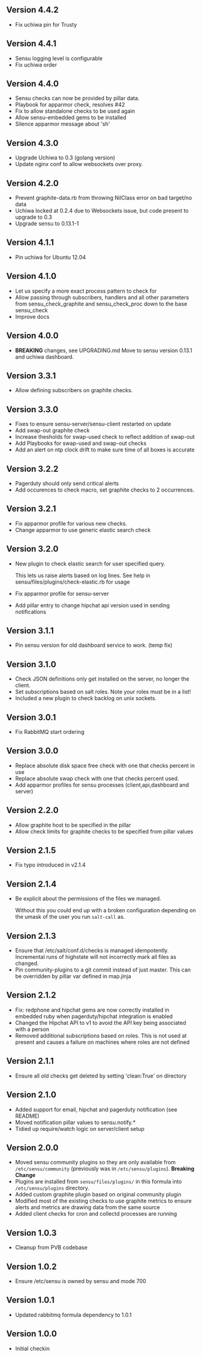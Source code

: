 ## Version 4.4.2

* Fix uchiwa pin for Trusty

## Version 4.4.1

* Sensu logging level is configurable
* Fix uchiwa order

## Version 4.4.0

* Sensu checks can now be provided by pillar data.
* Playbook for apparmor check, resolves #42
* Fix to allow standalone checks to be used again
* Allow sensu-embedded gems to be installed
* Silence apparmor message about 'sh'

## Version 4.3.0

* Upgrade Uchiwa to 0.3 (golang version)
* Update nginx conf to allow websockets over proxy.

## Version 4.2.0

* Prevent graphite-data.rb from throwing NilClass error on bad target/no data
* Uchiwa locked at 0.2.4 due to Websockets issue, but code present to upgrade to 0.3
* Upgrade sensu to 0.13.1-1

## Version 4.1.1

* Pin uchiwa for Ubuntu 12.04

## Version 4.1.0

* Let us specify a more exact process pattern to check for
* Allow passing through subscribers, handlers and all other parameters from
  sensu_check_graphite and sensu_check_proc down to the base sensu_check
* Improve docs

## Version 4.0.0

* **BREAKING** changes, see UPGRADING.md Move to sensu version 0.13.1 and uchiwa dashboard.

## Version 3.3.1

* Allow defining subscribers on graphite checks.

## Version 3.3.0

* Fixes to ensure sensu-server/sensu-client restarted on update
* Add swap-out graphite check
* Increase thesholds for swap-used check to reflect addition of swap-out
* Add Playbooks for swap-used and swap-out checks
* Add an alert on ntp clock drift to make sure time of all boxes is accurate

## Version 3.2.2

* Pagerduty should only send critical alerts
* Add occurences to check macro, set graphite checks to 2 occurrences.

## Version 3.2.1

* Fix apparmor profile for various new checks.
* Change apparmor to use generic elastic search check

## Version 3.2.0

* New plugin to check elastic search for user specified query.

  This lets us raise alerts based on log lines. See help in
  sensu/files/plugins/check-elastic.rb for usage

* Fix apparmor profile for sensu-server
* Add pillar entry to change hipchat api version used in sending notifications

## Version 3.1.1

* Pin sensu version for old dashboard service to work. (temp fix)

## Version 3.1.0

* Check JSON definitions only get installed on the server, no longer the
  client.
* Set subscriptions based on salt roles. Note your roles must be in a list!
* Included a new plugin to check backlog on unix sockets.

## Version 3.0.1

* Fix RabbitMQ start ordering

## Version 3.0.0

* Replace absolute disk space free check with one that checks percent in use
* Replace absolute swap check with one that checks percent used.
* Add apparmor profiles for sensu processes (client,api,dashboard and server)

## Version 2.2.0

* Allow graphite host to be specified in the pillar
* Allow check limits for graphite checks to be specified from pillar values

## Version 2.1.5

* Fix typo introduced in v2.1.4

## Version 2.1.4

* Be explicit about the permissions of the files we managed.

  Without this you could end up with a broken configuration depending on the
  umask of the user you run `salt-call` as.

## Version 2.1.3

* Ensure that /etc/salt/conf.d/checks is managed idempotently. Incremental
  runs of highstate will not incorrectly mark all files as changed.
* Pin community-plugins to a git commit instead of just master. This can
  be overridden by pillar var defined in map.jinja

## Version 2.1.2

* Fix: redphone and hipchat gems are now correctly installed in embedded
  ruby when pagerduty/hipchat integration is enabled
* Changed the Hipchat API to v1 to avoid the API key being associated
  with a person
* Removed additional subscriptions based on roles. This is not used at 
  present and causes a failure on machines where roles are not defined

## Version 2.1.1

* Ensure all old checks get deleted by setting 'clean:True' on directory

## Version 2.1.0

* Added support for email, hipchat and pagerduty notification (see README)
* Moved notification pillar values to sensu.notify.* 
* Tidied up require/watch logic on server/client setup

## Version 2.0.0

* Moved sensu community plugins so they are only available from
  `/etc/sensu/community` (previously was in `/etc/sensu/plugins`). **Breaking
  Change**
* Plugins are installed from `sensu/files/plugins/` in this formula into
  `/etc/sensu/plugins` directory.
* Added custom graphite plugin based on original community plugin
* Modified most of the existing checks to use graphite metrics to ensure alerts
  and metrics are drawing data from the same source
* Added client checks for cron and collectd processes are running

## Version 1.0.3

* Cleanup from PVB codebase

## Version 1.0.2

* Ensure /etc/sensu is owned by sensu and mode 700

## Version 1.0.1

* Updated rabbitmq formula dependency to 1.0.1

## Version 1.0.0

* Initial checkin

